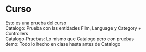 # Curso 
Esto es una prueba del curso <br/>
Catalogo: Prueba con las entidades Film, Language y Category + Controllers <br/>
Catalogo-Pruebas: Lo mismo que Catalogo pero con pruebas <br/>
demo: Todo lo hecho en clase hasta antes de Catalogo <br/>

